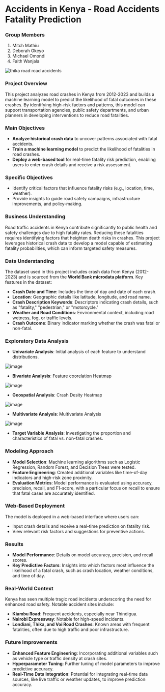 # Accidents in Kenya - Road Accidents Fatality Prediction

### Group Members
1. Mitch Mathiu
2. Deborah Okeyo
3. Michael Omondi
4. Faith Wanjala

![thika road road accidents](https://github.com/user-attachments/assets/1805f294-1858-45fc-8e24-0daf2505bead)


### Project Overview
This project analyzes road crashes in Kenya from 2012-2023 and builds a machine learning model to predict the likelihood of fatal outcomes in these crashes. By identifying high-risk factors and patterns, this model can support transportation agencies, public safety departments, and urban planners in developing interventions to reduce road fatalities.

### Main Objectives
- **Analyze historical crash data** to uncover patterns associated with fatal accidents.
- **Train a machine learning model** to predict the likelihood of fatalities in road crashes.
- **Deploy a web-based tool** for real-time fatality risk prediction, enabling users to enter crash details and receive a risk assessment.

### Specific Objectives
- Identify critical factors that influence fatality risks (e.g., location, time, weather).
- Provide insights to guide road safety campaigns, infrastructure improvements, and policy-making.

### Business Understanding
Road traffic accidents in Kenya contribute significantly to public health and safety challenges due to high fatality rates. Reducing these fatalities requires identifying factors that heighten death risks in crashes. This project leverages historical crash data to develop a model capable of estimating fatality probabilities, which can inform targeted safety measures.

### Data Understanding
The dataset used in this project includes crash data from Kenya (2012-2023) and is sourced from the **World Bank microdata platform**. Key features in the dataset:

- **Crash Date and Time**: Includes the time of day and date of each crash.
- **Location**: Geographic details like latitude, longitude, and road name.
- **Crash Description Keywords**: Descriptors indicating crash details, such as "fatality," "pedestrian," or "motorcycle."
- **Weather and Road Conditions**: Environmental context, including road wetness, fog, or traffic levels.
- **Crash Outcome**: Binary indicator marking whether the crash was fatal or non-fatal.

### Exploratory Data Analysis
- **Univariate Analysis**: Initial analysis of each feature to understand distributions.

![image](https://github.com/user-attachments/assets/25f4e17e-470c-428d-b330-97b79a90af2e)

- **Bivariate Analysis**: Feature coorelation Heatmap

![image](https://github.com/user-attachments/assets/7cc3d71d-6f31-4cc0-8c6b-92e4ff88c3e8)

- **Geospatial Analysis**: Crash Desity Heatmap

![image](https://github.com/user-attachments/assets/53f0940a-dc8c-4d21-9098-48ec6e1058ab)


- **Multivariate Analysis**: Multivariate Analysis

![image](https://github.com/user-attachments/assets/004d405b-b9bf-431c-be22-ecb17415eec8)


- **Target Variable Analysis**: Investigating the proportion and characteristics of fatal vs. non-fatal crashes.
  
### Modeling Approach
- **Model Selection**: Machine learning algorithms such as Logistic Regression, Random Forest, and Decision Trees were tested.
- **Feature Engineering**: Created additional variables like time-of-day indicators and high-risk zone proximity.
- **Evaluation Metrics**: Model performance is evaluated using accuracy, precision, recall, and F1-score, with a particular focus on recall to ensure that fatal cases are accurately identified.

### Web-Based Deployment
The model is deployed in a web-based interface where users can:
- Input crash details and receive a real-time prediction on fatality risk.
- View relevant risk factors and suggestions for preventive actions.

### Results
- **Model Performance**: Details on model accuracy, precision, and recall scores.
- **Key Predictive Factors**: Insights into which factors most influence the likelihood of a fatal crash, such as crash location, weather conditions, and time of day.

### Real-World Context
Kenya has seen multiple tragic road incidents underscoring the need for enhanced road safety. Notable accident sites include:
- **Kiambu Road**: Frequent accidents, especially near Thindigua.
- **Nairobi Expressway**: Notable for high-speed incidents.
- **Londiani, Thika, and Voi Road Crashes**: Known areas with frequent fatalities, often due to high traffic and poor infrastructure.
  
  

### Future Improvements
- **Enhanced Feature Engineering**: Incorporating additional variables such as vehicle type or traffic density at crash sites.
- **Hyperparameter Tuning**: Further tuning of model parameters to improve predictive accuracy.
- **Real-Time Data Integration**: Potential for integrating real-time data sources, like live traffic or weather updates, to improve prediction accuracy.


